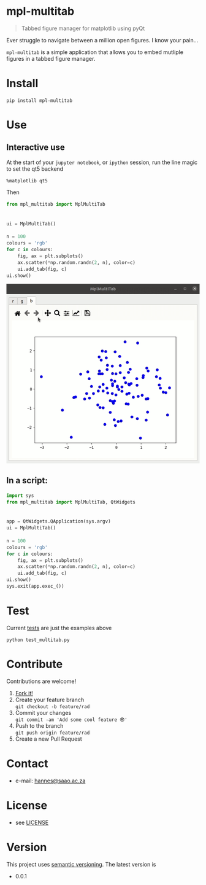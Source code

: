 # mpl-multitab

> Tabbed figure manager for matplotlib using pyQt

<!-- 
TODO
[![Build Status](https://travis-ci.com/astromancer/mpl-multitab.svg?branch=master)](https://travis-ci.com/astromancer/mpl-multitab)
[![Documentation Status](https://readthedocs.org/projects/mpl-multitab/badge/?version=latest)](https://mpl-multitab.readthedocs.io/en/latest/?badge=latest)
[![PyPI](https://img.shields.io/pypi/v/mpl-multitab.svg)](https://pypi.org/project/mpl-multitab)
[![GitHub](https://img.shields.io/github/license/astromancer/mpl-multitab.svg?color=blue)](https://mpl-multitab.readthedocs.io/en/latest/license.html)
 -->

Ever struggle to navigate between a million open figures. I know your pain...

`mpl-multitab` is a simple application that allows you to embed mutliple figures
in a tabbed figure manager. 


# Install

```shell
pip install mpl-multitab
```

# Use

## Interactive use
At the start of your `jupyter notebook`, or `ipython` session, run the line magic to set the qt5 backend
```
%matplotlib qt5
```
Then
```python
from mpl_multitab import MplMultiTab


ui = MplMultiTab()

n = 100
colours = 'rgb'
for c in colours:
    fig, ax = plt.subplots()
    ax.scatter(*np.random.randn(2, n), color=c)
    ui.add_tab(fig, c)
ui.show()
```

![Demo GIF](/tests/demo.gif)


## In a script:
```python
import sys
from mpl_multitab import MplMultiTab, QtWidgets


app = QtWidgets.QApplication(sys.argv)
ui = MplMultiTab()

n = 100
colours = 'rgb'
for c in colours:
    fig, ax = plt.subplots()
    ax.scatter(*np.random.randn(2, n), color=c)
    ui.add_tab(fig, c)
ui.show()
sys.exit(app.exec_())
```

<!-- ![Example Image](https://github.com/astromancer/mpl-multitab/blob/master/tests/images/example_0.png "Example Image") -->


<!-- For more examples see [Documentation]() -->

<!-- # Documentation -->


# Test

<!-- The [`test suite`](./tests) contains further examples of how
`mpl-multitab` can be used.  Testing is done with `pytest`: -->
Current [tests](/tests) are just the examples above
```shell
python test_multitab.py
```

# Contribute
Contributions are welcome!

1. [Fork it!](https://github.com/astromancer/mpl-multitab/fork)
2. Create your feature branch\
    ``git checkout -b feature/rad``
3. Commit your changes\
    ``git commit -am 'Add some cool feature 😎'``
4. Push to the branch\
    ``git push origin feature/rad``
5. Create a new Pull Request

# Contact

* e-mail: hannes@saao.ac.za

<!-- ### Third party libraries
 * see [LIBRARIES](https://github.com/username/sw-name/blob/master/LIBRARIES.md) files -->

# License

* see [LICENSE](https://github.com/astromancer/mpl-multitab/blob/master/LICENSE)


# Version
This project uses [semantic versioning](https://semver.org/). The 
latest version is
* 0.0.1

